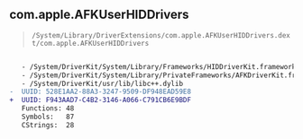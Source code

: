 ## com.apple.AFKUserHIDDrivers

> `/System/Library/DriverExtensions/com.apple.AFKUserHIDDrivers.dext/com.apple.AFKUserHIDDrivers`

```diff

   - /System/DriverKit/System/Library/Frameworks/HIDDriverKit.framework/HIDDriverKit
   - /System/DriverKit/System/Library/PrivateFrameworks/AFKDriverKit.framework/AFKDriverKit
   - /System/DriverKit/usr/lib/libc++.dylib
-  UUID: 528E1AA2-88A3-3247-9509-DF948EAD59E8
+  UUID: F943AAD7-C4B2-3146-A066-C791CB6E9BDF
   Functions: 48
   Symbols:   87
   CStrings:  28

```
